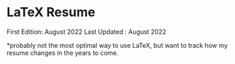 # LaTeX Resume

First Edition: August 2022
Last Updated : August 2022

*probably not the most optimal way to use LaTeX, but want to track how my resume changes in the years to come.
